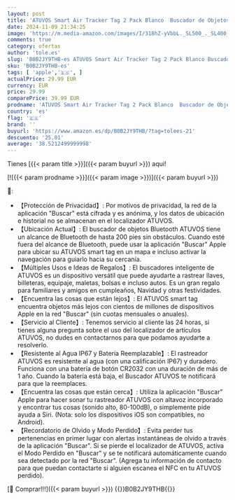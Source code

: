 ```yaml
---
layout: post
title: 'ATUVOS Smart Air Tracker Tag 2 Pack Blanco  Buscador de Objetos Bluetooth Funciona con Buscar Apple  Sólo iOS  Android no Compatible   Localizador para Llaves  Carteras  Equipaje  Batería Reemplazable'
date: 2024-11-09 21:34:25
image: 'https://m.media-amazon.com/images/I/318hZ-yVbbL._SL500_._SL400_.jpg'
comments: true
category: ofertas
author: 'tole.es'
slug: 'B0B2JY9THB-es ATUVOS Smart Air Tracker Tag 2 Pack Blanco Buscador de...'
sku: 'B0B2JY9THB-es'
tags: [ 'apple','🇪🇸', ]
actualPrice: 29.99 EUR
currency: EUR
price: 29.99
comparePrice: 39.99 EUR
prodname: 'ATUVOS Smart Air Tracker Tag 2 Pack Blanco  Buscador de Objetos Bluetooth Funciona con Buscar Apple  Sólo iOS  Android no Compatible   Localizador para Llaves  Carteras  Equipaje  Batería Reemplazable'
country: 'es'
flag: '🇪🇸'
brand: ''
buyurl: 'https://www.amazon.es/dp/B0B2JY9THB/?tag=tolees-21'
descuento: '25.01'
average: '38.5212499999998'
---
```


Tienes [{{< param title >}}]({{< param buyurl >}}) aqui!

[![{{< param prodname >}}]({{< param image >}})]({{< param buyurl >}})

🔎:

- 【Protección de Privacidad】: Por motivos de privacidad, la red de la aplicación "Buscar" está cifrada y es anónima, y los datos de ubicación e historial no se almacenan en el localizador ATUVOS.
- 【Ubicación Actual】: El buscador de objetos Bluetooth ATUVOS tiene un alcance de Bluetooth de hasta 200 pies sin obstáculos. Cuando esté fuera del alcance de Bluetooth, puede usar la aplicación "Buscar" Apple para ubicar su ATUVOS smart tag en un mapa e incluso activar la navegación para guiarlo hacia su cercanía.
- 【Múltiples Usos e Ideas de Regalos】: El buscadores inteligente de ATUVOS es un dispositivo versátil que puede ayudarte a rastrear llaves, billeteras, equipaje, maletas, bolsas e incluso autos. Es un gran regalo para familiares y amigos en cumpleaños, Navidad y otras festividades.
- 【Encuentra las cosas que están lejos】: El ATUVOS smart tag encuentra objetos más lejos con cientos de millones de dispositivos Apple en la red "Buscar" (sin cuotas mensuales o anuales).
- 【Servicio al Cliente】: Tenemos servicio al cliente las 24 horas, si tienes alguna pregunta sobre el uso del localizador de artículos ATUVOS, no dudes en contactarnos para que podamos ayudarte a resolverlo.
- 【Resistente al Agua IP67 y Batería Reemplazable】: El rastreador ATUVOS es resistente al agua (con una calificación IP67) y duradero. Funciona con una batería de botón CR2032 con una duración de más de 1 año. Cuando la batería está baja, el Buscador ATUVOS te notificará para que la reemplaces.
- 【Encuentra las cosas que están cerca】: Utiliza la aplicación "Buscar" Apple para hacer sonar tu rastreador ATUVOS con altavoz incorporado y encontrar tus cosas (sonido alto, 80-100dB), o simplemente pide ayuda a Siri. (Nota: solo los dispositivos iOS son compatibles, no Android).
- 【Recordatorio de Olvido y Modo Perdido】: Evita perder tus pertenencias en primer lugar con alertas instantáneas de olvido a través de la aplicación "Buscar". Si se pierde el localizador de ATUVOS, activa el Modo Perdido en "Buscar" y se te notificará automáticamente cuando sea detectado por la red "Buscar". (Agrega tu información de contacto para que puedan contactarte si alguien escanea el NFC en tu ATUVOS perdido).

[🛒 Comprar!!!]({{< param buyurl >}})
{{<world>}}B0B2JY9THB{{</world>}}
